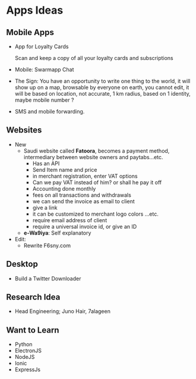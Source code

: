 # Apps Ideas

## Mobile Apps

- App for Loyalty Cards

  Scan and keep a copy of all your loyalty cards and subscriptions

- Mobile: Swarmapp Chat

- The Sign: You have an opportunity to write one thing to the world, it will show up on a map, browsable by everyone on earth, you cannot edit, it will be based on location, not accurate, 1 km radius, based on 1 identity, maybe mobile number ?

- SMS and mobile forwarding.

## 

## Websites

- New
  - Saudi website called **Fatoora**, becomes a payment method, intermediary between website owners and paytabs...etc.
    - Has an API
    - Send Item name and price
    - in merchant registration, enter VAT options
    - Can we pay VAT instead of him? or shall he pay it off
    - Accounting done monthly
    - fees on all transactions and withdrawals
    - we can send the invoice as email to client
    - give a link
    - it can be customized to merchant logo colors ...etc.
    - require email address of client
    - require a universal invoice id, or give an ID
  - **e-Wa9iya**: Self explanatory
- Edit:
  - Rewrite F6sny.com

## Desktop

- Build a Twitter Downloader

## Research Idea

- Head Engineering; Juno Hair,  7alageen





## Want to Learn

-  Python
-  ElectronJS
-  NodeJS
-  Ionic
-  ExpressJs

## 